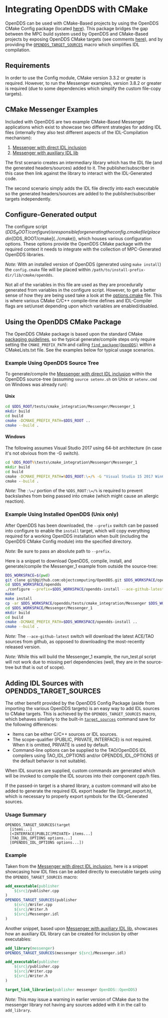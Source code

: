 
# Integrating OpenDDS with CMake

OpenDDS can be used with CMake-Based projects by using the OpenDDS CMake Config
package (located [here](../cmake)). This package bridges the gap between the
MPC build system used by OpenDDS and CMake-Based projects by exposing OpenDDS CMake
targets (see comments [here](../cmake/OpenDDSConfig.cmake)), and by providing the
[`OPENDDS_TARGET_SOURCES`](#adding-idl-sources-with-opendds_target_sources) macro
which simplifies IDL compilation.

## Requirements

In order to use the Config module, CMake version 3.3.2 or greater is required.
However, to run the Messenger examples, version 3.8.2 or greater is required
(due to some dependencies which simplify the custom file-copy targets).

## CMake Messenger Examples

Included with OpenDDS are two example CMake-Based Messenger applications which
exist to showcase two different strategies for adding IDL files (internally they
also test different aspects of the IDL-Compilation mechanism):

  1. [Messenger with direct IDL inclusion]
  2. [Messenger with auxiliary IDL lib]

The first scenario creates an intermediary library which has the IDL file (and
the generated headers/sources) added to it. The publisher/subscriber in this case
then link against the library to interact with the IDL-Generated code.

The second scenario simply adds the IDL file directly into each executable so
the generated headers/sources are added to the publisher/subscriber targets
independently.

## Configure-Generated output

The configure script ($DDS_ROOT/configure) is responsible for generating the
config.cmake file (placed in [$DDS_ROOT/cmake](../cmake)),
which houses various configuration options. These options provide the OpenDDS
CMake package with the required context it needs to integrate with the
collection of MPC-Generated OpenDDS libraries.

*Note:* With an installed version of OpenDDS (generated using `make install`) the
`config.cmake` file will be placed within `/path/to/install-prefix-dir/lib/cmake/opendds`.

Not all of the variables in this file are used as they are procedurally
generated from variables in the configure script. However, to get a better
sense of how they are being used take a look at the
[options.cmake](../cmake/options.cmake) file. This is where various
CMake C/C++ compile-time defines and IDL-Compiler flags are set/unset
depending upon which variables are enabled/disabled.

## Using the OpenDDS CMake Package

The OpenDDS CMake package is based upon the standard CMake
[packaging guidelines](https://cmake.org/cmake/help/latest/manual/cmake-packages.7.html),
so the typical generate/compile steps only require setting the `CMAKE_PREFIX_PATH` and
calling [`find_package(OpenDDS)`](https://cmake.org/cmake/help/latest/command/find_package.html)
within a CMakeLists.txt file. See the examples below for typical usage scenarios.

### Example Using OpenDDS Source Tree

To generate/compile the [Messenger with direct IDL inclusion] within the OpenDDS source-tree
(assuming `source setenv.sh` on Unix or `setenv.cmd` on Windows was already run):

#### Unix

```bash
cd $DDS_ROOT/tests/cmake_integration/Messenger/Messenger_1
mkdir build
cd build
cmake -DCMAKE_PREFIX_PATH=$DDS_ROOT ..
cmake --build .
```

#### Windows

The following assumes Visual Studio 2017 using 64-bit architecture (in
case it's not obvious from the -G switch).

```bat
cd %DDS_ROOT%\tests\cmake_integration\Messenger\Messenger_1
mkdir build
cd build
cmake -DCMAKE_PREFIX_PATH=%DDS_ROOT:\=/% -G "Visual Studio 15 2017 Win64" ..
cmake --build .
```
*Note:* The `:\=/` portion of the `%DDS_ROOT:\=/%` is required to prevent
backslashes from being passed into cmake (which might cause an allergic reaction).

### Example Using Installed OpenDDS (Unix only)

After OpenDDS has been downloaded, the `--prefix` switch can be passed into
configure to enable the `install` target, which will copy everything required
for a working OpenDDS installation when built (including the OpenDDS CMake
Config module) into the specified directory.

*Note:* Be sure to pass an absolute path to `--prefix`.

Here is a snippet to download OpenDDS, compile, install, and generate/compile
the Messenger_1 example from outside the source-tree:

```bash
DDS_WORKSPACE=$(pwd)
git clone git@github.com:objectcomputing/OpenDDS.git $DDS_WORKSPACE/opendds
cd $DDS_WORKSPACE/opendds
./configure --prefix=$DDS_WORKSPACE/opendds-install --ace-github-latest
make
make install
cp -ar $DDS_WORKSPACE/opendds/tests/cmake_integration/Messenger $DDS_WORKSPACE/Messenger
cd $DDS_WORKSPACE/Messenger/Messenger_1
mkdir build
cd build
cmake -DCMAKE_PREFIX_PATH=$DDS_WORKSPACE/opendds-install ..
cmake --build .
```
*Note:* The `--ace-github-latest` switch will download the latest ACE/TAO sources
from github, as opposed to downloading the most-recently released version.

*Note:* While this will build the Messenger_1 example, the run_test.pl script will
not work due to missing perl dependencies (well, they are in the source-tree but
that is out of scope).

## Adding IDL Sources with OPENDDS_TARGET_SOURCES

The other benefit provided by the OpenDDS Config Package (aside from importing the
various OpenDDS targets) is an easy way to add IDL sources to CMake targets. This
is achieved by the `OPENDDS_TARGET_SOURCES` macro, which behaves similarly to the
built-in [`target_sources`](https://cmake.org/cmake/help/latest/command/target_sources.html)
command save for the following differences:

  - Items can be either C/C++ sources or IDL sources.
  - The scope-qualifier (PUBLIC, PRIVATE, INTERFACE) is not required.
    When it is omitted, PRIVATE is used by default.
  - Command-line options can be supplied to the TAO/OpenDDS IDL compilers
    using TAO_IDL_OPTIONS and/or OPENDDS_IDL_OPTIONS (if the default
    behavior is not suitable).

When IDL sources are supplied, custom commands are generated which will
be invoked to compile the IDL sources into their component cpp/h files.

If the passed-in target is a shared library, a custom command will also be
added to generate the required IDL export header file (*target*_export.h),
which is necessary to properly export symbols for the IDL-Generated sources.

### Usage Summary

```
OPENDDS_TARGET_SOURCES(target
  [items...]
  [<INTERFACE|PUBLIC|PRIVATE> items...]
  [TAO_IDL_OPTIONS options...]
  [OPENDDS_IDL_OPTIONS options...])
```

### Example

Taken from the [Messenger with direct IDL inclusion], here is a snippet showcasing
how IDL files can be added directly to executable targets using the `OPENDDS_TARGET_SOURCES`
macro:

```cmake
add_executable(publisher
    ${src}/publisher.cpp
)
OPENDDS_TARGET_SOURCES(publisher
    ${src}/Writer.cpp
    ${src}/Writer.h
    ${src}/Messenger.idl
)
```

Another snippet, based upon [Messenger with auxiliary IDL lib], showcases how an
auxiliary IDL library can be created for inclusion by other executables:

```cmake
add_library(messenger)
OPENDDS_TARGET_SOURCES(messenger ${src}/Messenger.idl)

add_executable(publisher
    ${src}/publisher.cpp
    ${src}/Writer.cpp
    ${src}/Writer.h
)

target_link_libraries(publisher messenger OpenDDS::OpenDDS)

```

*Note:* This may issue a warning in earlier version of CMake due to the messenger library
not having any sources added with it in the call to `add_library`.

[Messenger with direct IDL inclusion]: ../tests/cmake_integration/Messenger/Messenger_1/CMakeLists.txt
[Messenger with auxiliary IDL lib]: ../tests/cmake_integration/Messenger/Messenger_2/CMakeLists.txt
